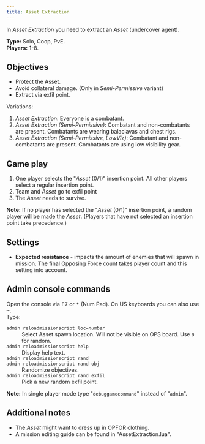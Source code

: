 ```yaml
---
title: Asset Extraction
---
```


In _Asset Extraction_ you need to extract an _Asset_ (undercover agent).

**Type:** Solo, Coop, PvE.\
**Players:** 1-8.

## Objectives

* Protect the Asset. 
* Avoid collateral damage. (Only in _Semi-Permissive_ variant) 
* Extract via exfil point.

Variations:

1. _Asset Extraction_: Everyone is a combatant.
2. _Asset Extraction (Semi-Permissive)_: Combatant and non-combatants are present. Combatants are wearing balaclavas and chest rigs.
3. _Asset Extraction (Semi-Permissive, LowViz)_: Combatant and non-combatants are present. Combatants are using low visibility gear.

## Game play

1. One player selects the "_Asset_ (0/1)" insertion point. All other players select a regular insertion point.
2. Team and _Asset_ go to exfil point
3. The _Asset_ needs to survive.

**Note:** If no player has selected the "_Asset_ (0/1)" insertion point, a random player
will be made the _Asset_. (Players that have not selected an insertion point take precedence.)

## Settings

* **Expected resistance** - impacts the amount of enemies that will spawn in mission. 
The final Opposing Force count takes player count and this setting into account. 

## Admin console commands
 
Open the console via <kbd>F7</kbd> or <kbd>*</kbd> (Num Pad). On US keyboards you can also use <kbd>~</kbd>.\
Type:


<dl>
<dt><code>admin reloadmissionscript loc=<em>number</em></code></dt>
<dd>Select Asset spawn location. Will not be visible on OPS board. Use <code>0</code> for random.</dd>

<dt><code>admin reloadmissionscript help</code></dt>
<dd>Display help text.</dd>

<dt><code>admin reloadmissionscript rand</code></dt>
<dt><code>admin reloadmissionscript rand obj</code></dt>
<dd>Randomize objectives.</dd>

<dt><code>admin reloadmissionscript rand exfil</code></dt>
<dd>Pick a new random exfil point.</dd>
</dl>

**Note:** In single player mode type "`debuggamecommand`" instead of "`admin`".

## Additional notes

* The _Asset_ might want to dress up in OPFOR clothing.
* A mission editing guide can be found in "AssetExtraction.lua".
